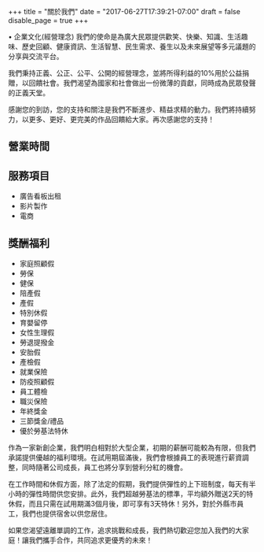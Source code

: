 +++
title = "關於我們"
date = "2017-06-27T17:39:21-07:00"
draft = false
disable_page = true
+++

 • 企業文化(經營理念)
我們的使命是為廣大民眾提供歡笑、快樂、知識、生活趣味、歷史回顧、健康資訊、生活智慧、民生需求、養生以及未來展望等多元議題的分享與交流平台。

我們秉持正義、公正、公平、公開的經營理念，並將所得利益的10%用於公益捐贈，以回饋社會。我們渴望為國家和社會做出一份微薄的貢獻，同時成為民眾發聲的正義天堂。

感謝您的到訪，您的支持和關注是我們不斷進步、精益求精的動力。我們將持續努力，以更多、更好、更完美的作品回饋給大家。再次感謝您的支持！


## 營業時間

## 服務項目
- 廣告看板出租
- 影片製作
- 電商

## 獎酬福利
- 家庭照顧假
- 勞保
- 健保
- 陪產假
- 產假
- 特別休假
- 育嬰留停
- 女性生理假
- 勞退提撥金
- 安胎假
- 產檢假
- 就業保險
- 防疫照顧假
- 員工體檢
- 職災保險
- 年終獎金
- 三節獎金/禮品
- 優於勞基法特休

作為一家新創企業，我們明白相對於大型企業，初期的薪酬可能較為有限，但我們承諾提供優越的福利環境。在試用期屆滿後，我們會根據員工的表現進行薪資調整，同時隨著公司成長，員工也將分享到營利分紅的機會。

在工作時間和休假方面，除了法定的假期，我們提供彈性的上下班制度，每天有半小時的彈性時間供您安排。此外，我們超越勞基法的標準，平均額外贈送2天的特休假，而且只需在試用期滿3個月後，即可享有3天特休！另外，對於外縣市員工，我們也提供宿舍以供您居住。
	
如果您渴望遠離單調的工作，追求挑戰和成長，我們熱切歡迎您加入我們的大家庭！讓我們攜手合作，共同追求更優秀的未來！
